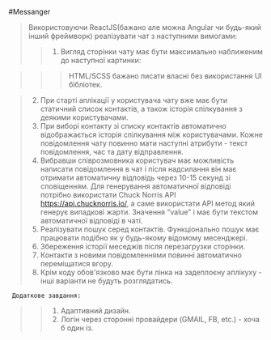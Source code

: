 #Messanger

>Використовуючи ReaсtJS(бажано але можна Angular чи будь-який інший фреймворк) реалізувати чат з наступними вимогами:
>>1.	Вигляд сторінки чату має бути максимально наближеним до наступної картинки:
            
>>>HTML/SCSS бажано писати власні без використання UI бібліотек. 


>2.	При старті аплікації у користувача чату вже має бути статичний список контактів, а також історія спілкування з деякими користувачами.
>3.	При виборі контакту зі списку контактів автоматично відображається історія спілкування між користувачами. Кожне повідомлення чату повинно мати наступні атрибути - текст повідомлення, час та дату відправлення. 
>4.	Вибравши співрозмовника користувач має можливість написати повідомлення в чат і після надсилання він має отримати автоматичну відповідь через 10-15 секунд зі сповіщенням. Для генерування автоматичної відповіді потрібно використати Chuck Norris API https://api.chucknorris.io/, а саме використати API метод який генерує випадкові жарти. Значення “value” і має бути текстом автоматичної відповіді в чаті. 
>5.	Реалізувати пошук серед контактів. Функціонально пошук має працювати подібно як у будь-якому відомому месенджері.
>6.	Збереження історії меседжів після перезагрузки сторінки.
>7.	Контакти з новими повідомленнями повинні автоматично переміщатися вгору.
>8.	Крім коду обов'язково має бути лінка на задеплоєну аплікуху - інші варіанти не будуть розглядатись.

  

     Додаткове завдання:

>>1.	Адаптивний дизайн.
>>2.	Логін через сторонні провайдери (GMAIL, FB, etc.) - хоча б один із.

